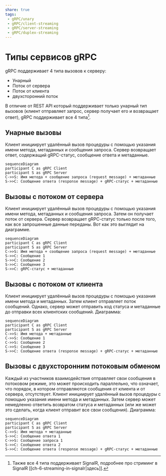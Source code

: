 ```yaml
---
share: true
tags:
 - gRPC/unary
 - gRPC/client-streaming
 - gRPC/server-streaming
 - gRPC/duplex-streaming
---
```

# Типы сервисов gRPC
gRPC поддерживает 4 типа вызовов к серверу:
- Унарный
- Поток от сервера
- Поток от клиента
- двухсторонний поток

В отличие от REST API который поддерживает только унарный тип вызовов (клиент отправляет запрос, сервер получает его и возвращает ответ), gRPC поддерживает все 4 типа[^1].
## Унарные вызовы
Клиент инициирует удалённый вызов процедуры с помощью указания имени метода, метаданных и сообщения запроса. Сервер возвращает ответ, содержащий gRPC-статус, сообщение ответа и метаданные. 
```mermaid
sequenceDiagram
participant C as gRPC Client
participant S as gRPC Server
C->>S: Имя метода + сообщение запроса (request message) + метаданные
S->>C: Сообщение ответа (response message) + gRPC-статус + метаданные 
```
## Вызовы с потоком от сервера
Клиент инициирует удалённый вызов процедуры с помощью указания имени метода, метаданных и сообщения запроса. Затем он получает поток от сервера. Сервер возвращает gRPC-cтатус только после того, как все запрошенные данные переданы. Вот как это выглядит на диаграмме.
```mermaid
sequenceDiagram
participant C as gRPC Client
participant S as gRPC Server
C->>S: Имя метода + сообщение запроса (request message) + метаданные
S->>C: Сообщение 1
S->>C: Сообщение 2
S->>C: Сообщение 3 
S->>C: gRPC-статус + метаданные 
```
## Вызовы с потоком от клиента
Клиент инициирует удалённый вызов процедуры с помощью указания имени метода и метаданных. Затем клиент отправляет поток сообщений. Однако, сервер может отправить код статуса и метаданные до отправки всех клиентских сообщений. Диаграмма:
```mermaid
sequenceDiagram
participant C as gRPC Client
participant S as gRPC Server
C->>S: Имя метода + метаданные
C->>S: Сообщение 1
C->>S: Сообщение 2
C->>S: Сообщение 3
S->>C: Сообщение ответа (response message) + gRPC-статус + метаданные
```
## Вызовы с двухсторонним потоковым обменом
Каждый из участников взаимодействия отправляет свои сообщения в потоковом режиме, это может происходить параллельно, что означает, что порядок, в котором отправляются сообщения от клиента и от сервера, отсутствует. Клиент инициирует удалённый вызов процедуры с помощью указания имени метода и метаданных. Затем сервер может немедленно ответить возвратом статуса и метаданных (или же может это сделать, когда клиент отправит все свои сообщения). Диаграмма:
```mermaid
sequenceDiagram
participant C as gRPC Client
participant S as gRPC Server
C->>S: Имя метода + метаданные
S->>C: Сообщение ответа 1
C->>S: Сообщение запроса 1
S->>C: Сообщение ответа 2
S->>C: Сообщение ответа (response message) + gRPC-статус + метаданные
```

[^1]: Также все 4 типа поддерживает SignalR, подробнее про стриминг в SignalR [[ch-6-streaming-in-signalr|здесь]].